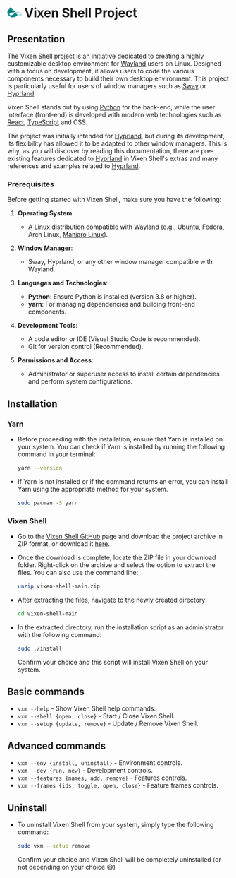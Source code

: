 # ![](assets/vixen_logo_md.png) Vixen Shell Project

## Presentation

The Vixen Shell project is an initiative dedicated to creating a highly customizable desktop environment for [Wayland](https://wayland.freedesktop.org/) users on Linux. Designed with a focus on development, it allows users to code the various components necessary to build their own desktop environment. This project is particularly useful for users of window managers such as [Sway](https://swaywm.org/) or [Hyprland](https://hyprland.org/).

Vixen Shell stands out by using [Python](https://www.python.org/) for the back-end, while the user interface (front-end) is developed with modern web technologies such as [React](https://fr.legacy.reactjs.org/), [TypeScript](https://www.typescriptlang.org/) and CSS.

The project was initially intended for [Hyprland](https://hyprland.org/), but during its development, its flexibility has allowed it to be adapted to other window managers. This is why, as you will discover by reading this documentation, there are pre-existing features dedicated to [Hyprland](https://hyprland.org/) in Vixen Shell's extras and many references and examples related to [Hyprland](https://hyprland.org/).

### Prerequisites

Before getting started with Vixen Shell, make sure you have the following:

1. **Operating System**:
    - A Linux distribution compatible with Wayland (e.g., Ubuntu, Fedora, Arch Linux, [Manjaro Linux](https://manjaro.org/)).

2. **Window Manager**:
    - Sway, Hyprland, or any other window manager compatible with Wayland.

3. **Languages and Technologies**:
    - **Python**: Ensure Python is installed (version 3.8 or higher).
    - **yarn**: For managing dependencies and building front-end components.

4. **Development Tools**:
    - A code editor or IDE (Visual Studio Code is recommended).
    - Git for version control (Recommended).

5. **Permissions and Access**:
    - Administrator or superuser access to install certain dependencies and perform system configurations.

## Installation

### Yarn

- Before proceeding with the installation, ensure that Yarn is installed on your system. You can check if Yarn is installed by running the following command in your terminal:

    ``` bash
    yarn --version
    ```

- If Yarn is not installed or if the command returns an error, you can install Yarn using the appropriate method for your system.

    ``` bash title="Arch Linux based distribution"
    sudo pacman -S yarn
    ```

### Vixen Shell

- Go to the [Vixen Shell GitHub](https://github.com/vixen-shell/vixen-shell) page and download the project archive in ZIP format, or download it [here](https://github.com/vixen-shell/vixen-shell/archive/refs/heads/main.zip).

- Once the download is complete, locate the ZIP file in your download folder. Right-click on the archive and select the option to extract the files. You can also use the command line:

    ``` bash
    unzip vixen-shell-main.zip
    ```

- After extracting the files, navigate to the newly created directory:

    ``` bash
    cd vixen-shell-main
    ```

- In the extracted directory, run the installation script as an administrator with the following command:

    ``` bash
    sudo ./install
    ```
    Confirm your choice and this script will install Vixen Shell on your system.

## Basic commands

* `vxm --help` - Show Vixen Shell help commands.
* `vxm --shell {open, close}` - Start / Close Vixen Shell.
* `vxm --setup {update, remove}` - Update / Remove Vixen Shell.

## Advanced commands

* `vxm --env {install, uninstall}` - Environment controls.
* `vxm --dev {run, new}` - Development controls.
* `vxm --features {names, add, remove}` - Features controls.
* `vxm --frames {ids, toggle, open, close}` - Feature frames controls.

## Uninstall

- To uninstall Vixen Shell from your system, simply type the following command:

    ``` bash
    sudo vxm --setup remove
    ```
    Confirm your choice and Vixen Shell will be completely uninstalled (or not depending on your choice :smile:)
